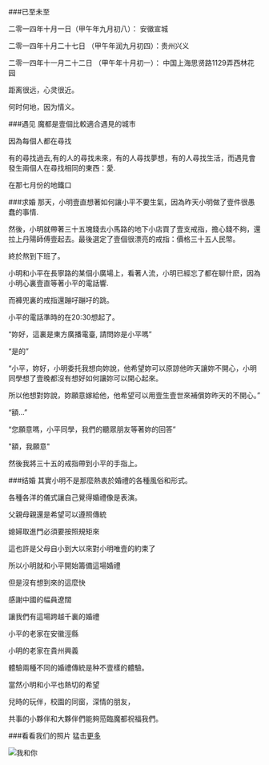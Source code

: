 ###已至未至

二零一四年十月一日（甲午年九月初八）： 安徽宣城

二零一四年十月二十七日 （甲午年润九月初四）：贵州兴义

二零一四年十一月二十二日 （甲午年十月初一）： 中国上海思贤路1129弄西林花园

距离很远，心灵很近。

何时何地，因为情义。

###遇见
魔都是壹個比較適合遇見的城市

因為每個人都在尋找

有的尋找過去,有的人的尋找未來，有的人尋找夢想，有的人尋找生活，而遇見會發生兩個人在尋找相同的東西：愛.

在那七月份的地鐵口



###求婚
那天，小明壹直想著如何讓小平不要生氣，因為昨天小明做了壹件很愚蠢的事情.

然後，小明就帶著三十五塊錢去小馬路的地下小店買了壹支戒指，擔心錢不夠，還拉上丹陽師傅壹起去。最後選定了壹個很漂亮的戒指：價格三十五人民幣。



終於熬到下班了。

小明和小平在長寧路的某個小廣場上，看著人流，小明已經忘了都在聊什麽，因為小明心裏壹直等著小平的電話響.

而褲兜裏的戒指還蹦吇蹦吇的跳。



小平的電話準時的在20:30想起了。

“妳好，這裏是東方廣播電臺, 請問妳是小平嗎”

“是的”

“小平，妳好，小明委托我想向妳說，他希望妳可以原諒他昨天讓妳不開心，小明同學想了壹晚都沒有想好如何讓妳可以開心起來。

所以他想對妳說，妳願意嫁給他，他希望可以用壹生壹世來補償妳昨天的不開心。”

“額...”

“您願意嗎，小平同學，我們的聽眾朋友等著妳的回答”

"額，我願意"

然後我將三十五的戒指帶到小平的手指上。



###结婚
其實小明不是那麼熱衷於婚禮的各種風俗和形式。

各種各洋的儀式讓自己覺得婚禮像是表演。



父親母親還是希望可以遵照傳統

媳婦取進門必須要按照規矩來



這也許是父母自小到大以來對小明唯壹的約束了

所以小明就和小平開始籌備這場婚禮

但是沒有想到來的這麼快



感謝中國的幅員遼闊

讓我們有這場跨越千裏的婚禮



小平的老家在安徽涇縣

小明的老家在貴州興義

體驗兩種不同的婚禮傳統是种不壹樣的體驗。



當然小明和小平也熱切的希望

兒時的玩伴，校園的同窗，深情的朋友，

共事的小夥伴和大夥伴們能夠蒞臨魔都祝福我們。

###看看我们的照片
猛击[更多](http://minghe.me/marry/pictures/)

![我和你](https://raw.githubusercontent.com/***REMOVED***/***REMOVED***.github.com/master/marry/page/img/bg-pic.jpg)




